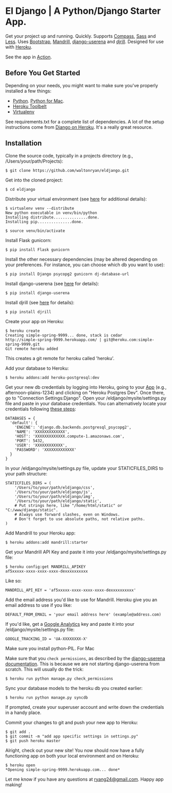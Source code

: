 # El Django | A Python/Django Starter App. #
Get your project up and running. Quickly. Supports <a href="http://compass-style.org">Compass</a>, <a href="http://sass-lang.com">Sass</a> and <a href="http://lesscss.org">Less</a>. Uses <a href="http://twitter.github.io/bootstrap/">Bootstrap</a>, <a href="http://mandrill.com/">Mandrill</a>, <a href="http://www.django-userena.org/">django-userena</a> and <a href="https://github.com/brack3t/Djrill">djrill</a>. Designed for use with <a href="https://devcenter.heroku.com/articles/django">Heroku</a>.

See the app in <a href="http://www.eldjango.com">Action</a>.

## Before You Get Started ##

Depending on your needs, you might want to make sure you've properly installed a few things: 

* <a href="http://python.org/">Python</a>. <a href="http://docs.python-guide.org/en/latest/starting/install/osx/">Python for Mac</a>.
* <a href="https://toolbelt.heroku.com/">Heroku Toolbelt</a>
* <a href="https://pypi.python.org/pypi/virtualenv">Virtualenv</a>

See requirements.txt for a complete list of dependencies. A lot of the setup instructions come from <a href="https://devcenter.heroku.com/articles/django">Django on Heroku</a>. It's a really great resource.

## Installation ##

Clone the source code, typically in a projects directory (e.g., /Users/your/path/Projects):
	
	$ git clone https://github.com/waltonryan/eldjango.git

Get into the cloned project:

	$ cd eldjango
	
Distribute your virtual environment (see <a href="https://devcenter.heroku.com/articles/django">here</a> for additional details):

	$ virtualenv venv --distribute
	New python executable in venv/bin/python
	Installing distribute...............done.
	Installing pip...............done.
	
	$ source venv/bin/activate
	
Install Flask gunicorn:
	
	$ pip install Flask gunicorn
	
Install the other necessary dependencies (may be altered depending on your preferences. For instance, you can choose which db you want to use):

	$ pip install Django psycopg2 gunicorn dj-database-url

Install django-userena (see <a href="http://docs.django-userena.org/en/latest/installation.html#installing-django-userena">here</a> for details):

	$ pip install django-userena
	
Install djrill (see <a href="https://github.com/brack3t/Djrill">here</a> for details):

	$ pip install djrill
	
Create your app on Heroku:

	$ heroku create
	Creating simple-spring-9999... done, stack is cedar
	http://simple-spring-9999.herokuapp.com/ | git@heroku.com:simple-spring-9999.git
	Git remote heroku added
	
This creates a git remote for heroku called 'heroku'.

Add your database to Heroku:

	$ heroku addons:add heroku-postgresql:dev

Get your new db credentials by logging into Heroku, going to your <a href="https://dashboard.heroku.com/apps">App</a> (e.g., afternoon-plains-1234) and clicking on "Heroku Postgres Dev". Once there, go to "Connection Settings:Django". Open your /eldjango/mysite/settings.py file and paste in your database credentials. You can alternatively locate your credentials following <a href="https://devcenter.heroku.com/articles/heroku-postgresql">these steps</a>:

	DATABASES = {
	  'default': {
	    'ENGINE': 'django.db.backends.postgresql_psycopg2',
	    'NAME': 'XXXXXXXXXXXXX',
	    'HOST': 'XXXXXXXXXXXXX.compute-1.amazonaws.com',
	    'PORT': 5432,
	    'USER': 'XXXXXXXXXXXX',
	    'PASSWORD': 'XXXXXXXXXXXXX'
	  }
	}
	
In your /eldjango/mysite/settings.py file, update your STATICFILES_DIRS to your path structure: 

	STATICFILES_DIRS = (
		'/Users/to/your/path/eldjango/css',
		'/Users/to/your/path/eldjango/js',
		'/Users/to/your/path/eldjango/img',
		'/Users/to/your/path/eldjango/static',
	    # Put strings here, like "/home/html/static" or "C:/www/django/static".
	    # Always use forward slashes, even on Windows.
	    # Don't forget to use absolute paths, not relative paths.
	)

Add Mandrill to your Heroku app:

	$ heroku addons:add mandrill:starter
	
Get your Mandrill API Key and paste it into your /eldjango/mysite/settings.py file:

	$ heroku config:get MANDRILL_APIKEY
	af5xxxxx-xxxx-xxxx-xxxx-dexxxxxxxxxx

Like so:

	MANDRILL_API_KEY = 'af5xxxxx-xxxx-xxxx-xxxx-dexxxxxxxxxx'
	
Add the email address you'd like to use for Mandrill. Heroku give you an email address to use if you like:

	DEFAULT_FROM_EMAIL = 'your email address here' (example@address.com)
	
If you'd like, get a <a href="http://www.google.com/analytics/">Google Analytics</a> key and paste it into your /eldjango/mysite/settings.py file:

	GOOGLE_TRACKING_ID = 'UA-XXXXXXXX-X'
	
Make sure you install python-PIL. For <a hrf="http://pythonmac.org/packages/py25-fat/index.html">Mac</a>

Make sure that you <code>check permissions</code>, as described by the <a href="http://docs.django-userena.org/en/latest/commands.html#commands">django-userena documentation</a>. This is because we are not starting django-userena from scratch. This will usually do the trick:

	$ heroku run python manage.py check_permissions
	
Sync your database models to the heroku db you created earlier:

	$ heroku run python manage.py syncdb
	
If prompted, create your superuser account and write down the credentials in a handy place.
	
Commit your changes to git and push your new app to Heroku:

	$ git add .
	$ git commit -m "add app specific settings in settings.py"
	$ git push heroku master
	
Alright, check out your new site! You now should now have a fully functioning app on both your local environment and on Heroku:

	$ heroku open
	*Opening simple-spring-9999.herokuapp.com... done*
	
Let me know if you have any questions at ryang24@gmail.com. Happy app making!

	
	

	


	

	

	

	

